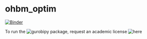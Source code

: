 # ohbm_optim

[![Binder](https://mybinder.org/badge_logo.svg)](https://mybinder.org/v2/gh/margulies/ohbm_optim/master?filepath=optimize_ohbm_symposia.ipynb)

To run the ![gurobipy](https://www.gurobi.com) package, request an academic license ![here](https://www.gurobi.com/downloads/end-user-license-agreement-academic/)
